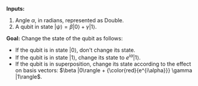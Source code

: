 **Inputs:**

1. Angle $\alpha$, in radians, represented as Double.
2. A qubit in state $|\psi\rangle = \beta |0\rangle + \gamma |1\rangle$.

**Goal:** Change the state of the qubit as follows:

- If the qubit is in state $|0\rangle$, don't change its state.
- If the qubit is in state $|1\rangle$, change its state to $e^{i\alpha} |1\rangle$.
- If the qubit is in superposition, change its state according to the effect on basis vectors: $\beta |0\rangle + {\color{red}{e^{i\alpha}}} \gamma |1\rangle$.
